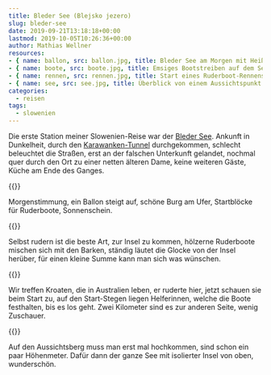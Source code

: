 ```yaml
---
title: Bleder See (Blejsko jezero)
slug: bleder-see
date: 2019-09-21T13:18:18+00:00
lastmod: 2019-10-05T10:26:36+00:00
author: Mathias Wellner
resources: 
- { name: ballon, src: ballon.jpg, title: Bleder See am Morgen mit Heißluftballon }
- { name: boote, src: boote.jpg, title: Emsiges Bootstreiben auf dem See }
- { name: rennen, src: rennen.jpg, title: Start eines Ruderboot-Rennens }
- { name: see, src: see.jpg, title: Überblick von einem Aussichtspunkt }
categories:
  - reisen
tags:
  - slowenien
---
```

Die erste Station meiner Slowenien-Reise war der [Bleder See](https://de.wikipedia.org/wiki/Bleder_See). Ankunft in Dunkelheit, durch den [Karawanken-Tunnel](https://de.wikipedia.org/wiki/Karawankentunnel_(Autobahn)) durchgekommen, schlecht beleuchtet die Straßen, erst an der falschen Unterkunft gelandet, nochmal quer durch den Ort zu einer netten älteren Dame, keine weiteren Gäste, Küche am Ende des Ganges. 

{{<responsive-image name="ballon">}}

Morgenstimmung, ein Ballon steigt auf, schöne Burg am Ufer, Startblöcke für Ruderboote, Sonnenschein.

{{<responsive-image name="boote">}}

Selbst rudern ist die beste Art, zur Insel zu kommen, hölzerne Ruderboote mischen sich mit den Barken, ständig läutet die Glocke von der Insel herüber, für einen kleine Summe kann man sich was wünschen.

{{<responsive-image name="rennen">}}

Wir treffen Kroaten, die in Australien leben, er ruderte hier, jetzt schauen sie beim Start zu, auf den Start-Stegen liegen Helferinnen, welche die Boote festhalten, bis es los geht. Zwei Kilometer sind es zur anderen Seite, wenig Zuschauer.

{{<responsive-image name="see">}}

Auf den Aussichtsberg muss man erst mal hochkommen, sind schon ein paar Höhenmeter. Dafür dann der ganze See mit isolierter Insel von oben, wunderschön. 